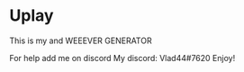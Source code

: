 # Uplay
This is my and WEEEVER GENERATOR


For help add me on discord
My discord: Vlad44#7620
Enjoy!
